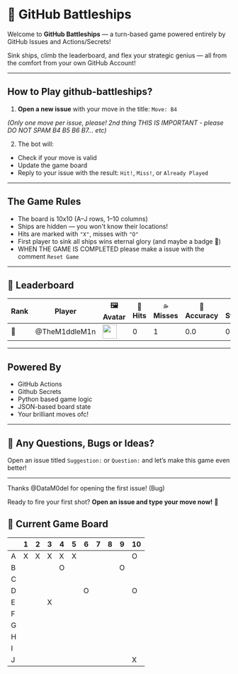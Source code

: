 # 🚢 GitHub Battleships

Welcome to **GitHub Battleships** — a turn-based game powered entirely by GitHub Issues and Actions/Secrets!

Sink ships, climb the leaderboard, and flex your strategic genius — all from the comfort from your own GitHub Account!

---

## How to Play github-battleships?

1. **Open a new issue** with your move in the title: `Move: B4`

*(Only one move per issue, please! 2nd thing THIS IS IMPORTANT - please DO NOT SPAM B4 B5 B6 B7... etc)*

2. The bot will:
- Check if your move is valid
- Update the game board
- Reply to your issue with the result: `Hit!`, `Miss!`, or `Already Played`

---

## The Game Rules

- The board is 10x10 (A–J rows, 1–10 columns)
- Ships are hidden — you won't know their locations!
- Hits are marked with `"X"`, misses with `"O"`
- First player to sink all ships wins eternal glory (and maybe a badge 👑)
- WHEN THE GAME IS COMPLETED please make a issue with the comment `Reset Game`

---

## 🏅 Leaderboard

<!-- LEADERBOARD_START -->
| Rank | Player | 🖼️ Avatar | 🏹 Hits | 💦 Misses | 🎯 Accuracy | 🔥 Streak |
|------|--------|-----------|----------|------------|--------------|------------|
| 🥇 | @TheM1ddleM1n | <img src='https://github.com/TheM1ddleM1n.png' width='32' height='32'> | 0 | 1 | 0.0 | 0 |
<!-- LEADERBOARD_END -->


---

## Powered By

- GitHub Actions
- Github Secrets
- Python based game logic
- JSON-based board state
- Your brilliant moves ofc!

---

## 💬 Any Questions, Bugs or Ideas?

Open an issue titled `Suggestion:` or `Question:` and let’s make this game even better!

---

Thanks @DataM0del for opening the first issue! (Bug)

Ready to fire your first shot? 
**Open an issue and type your move now!** 🎯

## 🎯 Current Game Board

<!-- BOARD_START -->
|   | 1 | 2 | 3 | 4 | 5 | 6 | 7 | 8 | 9 | 10 |
|---|---|---|---|---|---|---|---|---|---|---|
| A | X | X | X | X | X |   |   |   |   | O |
| B |   |   |   | O |   |   |   |   | O |   |
| C |   |   |   |   |   |   |   |   |   |   |
| D |   |   |   |   |   | O |   |   |   | O |
| E |   |   | X |   |   |   |   |   |   |   |
| F |   |   |   |   |   |   |   |   |   |   |
| G |   |   |   |   |   |   |   |   |   |   |
| H |   |   |   |   |   |   |   |   |   |   |
| I |   |   |   |   |   |   |   |   |   |   |
| J |   |   |   |   |   |   |   |   |   | X |
<!-- BOARD_END -->
